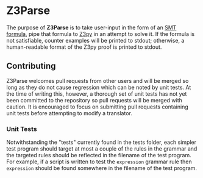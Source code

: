 # Z3Parse

The purpose of **Z3Parse** is to take user-input in the form of an [SMT formula](en.wikipedia.org/wiki/Satisfiability_modulo_theories), pipe that formula to [Z3py](https://github.com/z3prover/z3/wiki) in an attempt to solve it. If the formula is not satisfiable, counter examples will be printed to stdout; otherwise, a human-readable format of the Z3py proof is printed to stdout.

## Contributing 

Z3Parse welcomes pull requests from other users and will be merged so long as they do not cause regression which can be noted by unit tests. At the time of writing this, however, a thorough set of unit tests has not yet been committed to the repository so pull requests will be merged with caution. It is encouraged to focus on submitting pull requests containing unit tests before attempting to modify a translator.

### Unit Tests

Notwithstanding the "tests" currently found in the tests folder, each simpler test program should target at most a couple of the rules in the grammar and the targeted rules should be reflected in the filename of the test program. For example, if a script is written to test the `expression` grammar rule then `expression` should be found somewhere in the filename of the test program.

<!-- To add: **Z3Parse** provided the grammar located at `parser/Z3proof.g4` to [ANTLR v4](https://github.com/antlr/antlr4) in order to generate a parser for the grammar for reformatting Z3py proofs. -->
